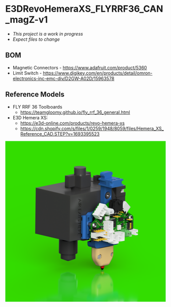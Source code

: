 # E3DRevoHemeraXS_FLYRRF36_CAN_magZ-v1

- *This project is a work in progress*
- *Expect files to change*

## BOM

- Magnetic Connectors - https://www.adafruit.com/product/5360
- Limit Switch - https://www.digikey.com/en/products/detail/omron-electronics-inc-emc-div/D2GW-A02D/15963578

## Reference Models

- FLY RRF 36 Toolboards
  - https://teamgloomy.github.io/fly_rrf_36_general.html
- E3D Hemera XS:
  - https://e3d-online.com/products/revo-hemera-xs
  - https://cdn.shopify.com/s/files/1/0259/1948/8059/files/Hemera_XS_Reference_CAD.STEP?v=1693395523

![](E3DRevoHemeraXS_FLYRRF36_CAN_magZ.PNG)
